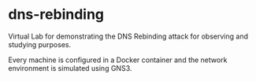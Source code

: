 # dns-rebinding

Virtual Lab for demonstrating the DNS Rebinding attack for observing and studying purposes.

Every machine is configured in a Docker container and the network environment is simulated using GNS3.
